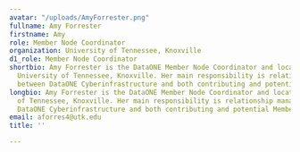 ```yaml
---
avatar: "/uploads/AmyForrester.png"
fullname: Amy Forrester
firstname: Amy
role: Member Node Coordinator
organization: University of Tennessee, Knoxville
d1_role: Member Node Coordinator
shortbio: Amy Forrester is the DataONE Member Node Coordinator and located at the
  University of Tennessee, Knoxville. Her main responsibility is relationship management
  between DataONE Cyberinfrastructure and both contributing and potential Member Nodes.
longbio: Amy Forrester is the DataONE Member Node Coordinator and located at the University
  of Tennessee, Knoxville. Her main responsibility is relationship management between
  DataONE Cyberinfrastructure and both contributing and potential Member Nodes.
email: aforres4@utk.edu
title: ''

---
```

